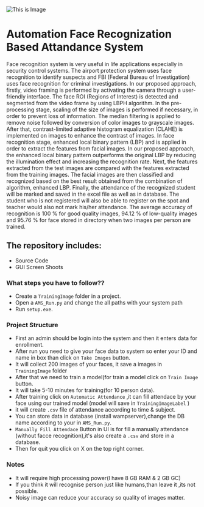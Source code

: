 ![This is Image](https://miro.medium.com/max/1400/1*PDA9zADqD9qqCu-CmJ9Ddw.gif)
# Automation Face Recognization Based Attandance System
Face recognition system is very useful in life applications especially in security
control systems. The airport protection system uses face recognition to identify suspects and
FBI (Federal Bureau of Investigation) uses face recognition for criminal investigations. In our
proposed approach, firstly, video framing is performed by activating the camera through a user-
friendly interface. The face ROI (Regions of Interest) is detected and segmented from the video
frame by using LBPH algorithm. In the pre-processing stage, scaling of the size of images is
performed if necessary, in order to prevent loss of information. The median filtering is applied
to remove noise followed by conversion of color images to grayscale images. After that,
contrast-limited adaptive histogram equalization (CLAHE) is implemented on images to
enhance the contrast of images. In face recognition stage, enhanced local binary pattern (LBP)
and is applied in order to extract the features from facial images. In our proposed approach, the
enhanced local binary pattern outperforms the original LBP by reducing the illumination effect
and increasing the recognition rate. Next, the features extracted from the test images are
compared with the features extracted from the training images. The facial images are then
classified and recognized based on the best result obtained from the combination of algorithm,
enhanced LBP. Finally, the attendance of the recognized student will be marked and saved in
the excel file as well as in database. The student who is not registered will also be able to
register on the spot and teacher would also not mark his/her attendance. The average accuracy
of recognition is 100 % for good quality images, 94.12 % of low-quality images and 95.76 %
for face stored in directory when two images per person are trained.

## The repository includes:
* Source Code
* GUI Screen Shoots
### What steps you have to follow??
- Create a `TrainingImage` folder in a project.
- Open a `AMS_Run.py` and change the all paths with your system path
- Run `setup.exe`.

### Project Structure
- First an admin should be login into the system and then it enters data for enrollment.
- After run you need to give your face data to system so enter your ID and name in box than click on `Take Images` button.
- It will collect 200 images of your faces, it save a images in `TrainingImage` folder
- After that we need to train a model(for train a model click on `Train Image` button.
- It will take 5-10 minutes for training(for 10 person data).
- After training click on `Automatic Attendance` ,it can fill attendace by your face using our trained model (model will save in `TrainingImageLabel` )
- it will create `.csv` file of attendance according to time & subject.
- You can store data in database (install wampserver),change the DB name according to your in `AMS_Run.py`.
- `Manually Fill Attendace` Button in UI is for fill a manually attendance (without facce recognition),it's also create a `.csv` and store in a database.
- Then for quit you click on X on the top right corner.

### Notes
- It will require high processing power(I have 8 GB RAM & 2 GB GC)
- If you think it will recognise person just like humans,than leave it ,its not possible.
- Noisy image can reduce your accuracy so quality of images matter.
